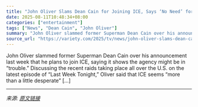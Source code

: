 ```yaml
---
title: "John Oliver Slams Dean Cain for Joining ICE, Says ‘No Need’ for Former Superman to ‘Wear a Mask’ on Duty: ‘The Chances of Anyone Recognizing Him Are F—ing Zero’"
date: 2025-08-11T10:48:34+08:00
categories: ["entertainment"]
tags: ["News", "Dean Cain", "John Oliver"]
summary: "John Oliver slammed former Superman Dean Cain over his announcement last week that he plans to join ICE, saying it shows the agency might be in &#8220;trouble.&#8221; Discussing the recent raids takin"
source_url: "https://variety.com/2025/tv/news/john-oliver-slams-dean-cain-joining-ice-1236486415/"
---
```


John Oliver slammed former Superman Dean Cain over his announcement last week that he plans to join ICE, saying it shows the agency might be in &#8220;trouble.&#8221; Discussing the recent raids taking place all over the U.S. on the latest episode of &#8220;Last Week Tonight,&#8221; Oliver said that ICE seems &#8220;more than a little desperate&#8221; [&#8230;]

---

*来源: [原文链接](https://variety.com/2025/tv/news/john-oliver-slams-dean-cain-joining-ice-1236486415/)*
